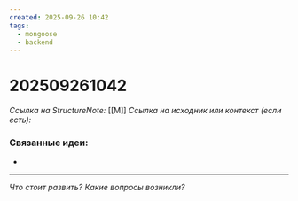 ```yaml
---
created: 2025-09-26 10:42
tags:
  - mongoose
  - backend
---
```

# 202509261042
*Ссылка на StructureNote:* [[M]]
*Ссылка на исходник или контекст (если есть):* 

### Связанные идеи:
* 
---

*Что стоит развить? Какие вопросы возникли?*